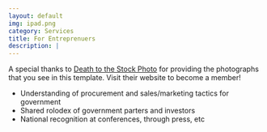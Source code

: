 ```yaml
---
layout: default
img: ipad.png
category: Services
title: For Entreprenuers
description: |
---
```

  A special thanks to [Death to the Stock Photo](http://join.deathtothestockphoto.com/) for providing the photographs that you see in this template.  Visit their website to become a member!
  
  - Understanding of procurement and sales/marketing tactics for government
  - Shared rolodex of government parters and investors
  - National recognition at conferences, through press, etc